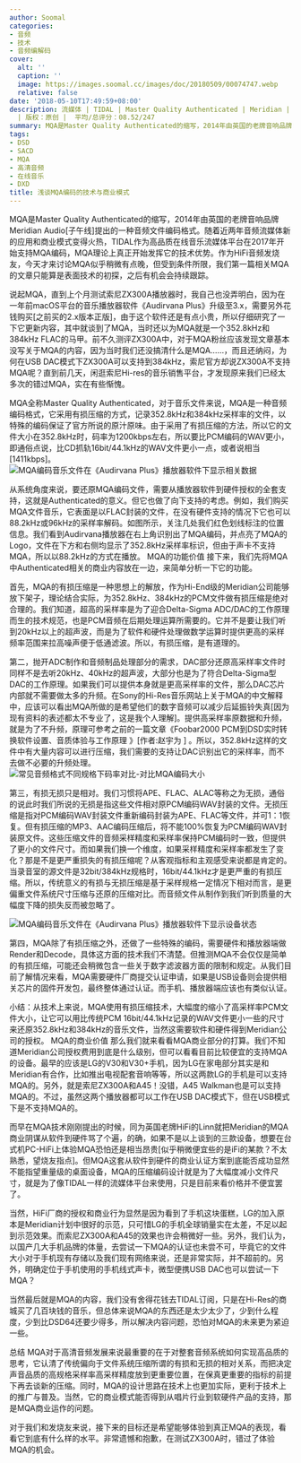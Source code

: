 ```yaml
---
author: Soomal
categories:
- 音频
- 技术
- 音频编解码
cover:
  alt: ''
  caption: ''
  image: https://images.soomal.cc/images/doc/20180509/00074747.webp
  relative: false
date: '2018-05-10T17:49:59+08:00'
description: 流媒体 | TIDAL | Master Quality Authenticated | Meridian | 源自：www.soomal.com
  | 版权：原创 |  平均/总评分：08.52/247
summary: MQA是Master Quality Authenticated的缩写，2014年由英国的老牌音响品牌Meridian Audio[子午线]提出的一种音频文件编码格式。随着近两年音频流媒体新的应用和商业模式变得火热，MQA似乎也迎来了成长的新契机……
tags:
- DSD
- SACD
- MQA
- 高清音频
- 在线音乐
- DXD
title: 浅谈MQA编码的技术与商业模式
---
```


MQA是Master Quality Authenticated的缩写，2014年由英国的老牌音响品牌Meridian Audio[子午线]提出的一种音频文件编码格式。随着近两年音频流媒体新的应用和商业模式变得火热，TIDAL作为高品质在线音乐流媒体平台在2017年开始支持MQA编码，MQA理论上真正开始发挥它的技术优势。作为HiFi音频发烧友，今天才来讨论MQA似乎稍微有点晚，但受到条件所限，我们第一篇相关MQA的文章只能算是表面技术的初探，之后有机会会持续跟踪。

说起MQA，直到上个月测试索尼ZX300A播放器时，我自己也没弄明白，因为在一年前macOS平台的音乐播放器软件《Audirvana Plus》升级至3.x，需要另外花钱购买[之前买的2.x版本正版]，由于这个软件还是有点小贵，所以仔细研究了一下它更新内容，其中就谈到了MQA，当时还以为MQA就是一个352.8kHz和384kHz FLAC的马甲。前不久测评ZX300A中，对于MQA粉丝应该发现文章基本没写关于MQA的内容，因为当时我们还没搞清什么是MQA……，而且还纳闷，为何在USB DAC模式下ZX300A可以支持到384kHz，索尼官方却说ZX300A不支持MQA呢？直到前几天，闲逛索尼Hi-res的音乐销售平台，才发现原来我们已经太多次的错过MQA，实在有些惭愧。

MQA全称Master Quality Authenticated，对于音乐文件来说，MQA是一种音频编码格式，它采用有损压缩的方式，记录352.8kHz和384kHz采样率的文件，以特殊的编码保证了官方所说的原汁原味。由于采用了有损压缩的方法，所以它的文件大小在352.8kHz时，码率为1200kbps左右，所以要比PCM编码的WAV更小，即通俗点说，比CD抓轨16bit/44.1kHz的WAV文件更小一点，或者说相当[1411kbps]。
![MQA编码音乐文件在《Audirvana Plus》播放器软件下显示相关数据](https://images.soomal.cc/images/doc/20180509/00074746.webp)




从系统角度来说，要还原MQA编码文件，需要从播放器软件到硬件授权的全套支持，这就是Authenticated的意义。但它也做了向下支持的考虑。例如，我们购买MQA文件音乐，它表面是以FLAC封装的文件，在没有硬件支持的情况下它也可以88.2kHz或96kHz的采样率解码。如图所示，关注几处我们红色划线标注的位置信息。我们看到Audirvana播放器在右上角识别出了MQA编码，并点亮了MQA的Logo，文件在下方和右侧均显示了352.8kHz采样率标识，但由于声卡不支持MQA，所以以88.2kHz的方式在播放。
MQA的功能价值
接下来，我们先将MQA中Authenticated相关的商业内容放在一边，来简单分析一下它的功能。

首先，MQA的有损压缩是一种思想上的解放，作为Hi-End级的Meridian公司能够放下架子，理论结合实际，为352.8kHz、384kHz的PCM文件做有损压缩是绝对合理的。我们知道，超高的采样率是为了迎合Delta-Sigma ADC/DAC的工作原理而生的技术规范，也是PCM音频在后期处理运算所需要的。它并不是要让我们听到20kHz以上的超声波，而是为了软件和硬件处理做数学运算时提供更高的采样频率范围来拉高噪声便于低通滤波。所以，有损压缩，是有道理的。

第二，抛开ADC制作和音频制品处理部分的需求，DAC部分还原高采样率文件时同样不是去听20kHz、40kHz的超声波，大部分也是为了符合Delta-Sigma型DAC的工作原理。如果我们可以提供本身就是更高采样率的文件，那么DAC芯片内部就不需要做太多的升频。在Sony的Hi-Res音乐网站上关于MQA的中文解释中，应该可以看出MQA所做的是希望他们的数字音频可以减少后延振铃失真[因为现有资料的表述都太不专业了，这是我个人理解]。提供高采样率原数据和升频，就是为了不升频，原理可参考之前的一篇文章《Foobar2000 PCM到DSD实时转换软件设置、音质体验与工作原理 》[作者:赵宇为 ]
。所以，352.8kHz这样的文件中有大量内容可以进行压缩，我们需要的支持让DAC识别出它的采样率，而不去做不必要的升频处理。
![常见音频格式不同规格下码率对比-对比MQA编码大小](https://images.soomal.cc/images/doc/20180509/00074745.webp)




第三，有损无损只是相对。我们习惯将APE、FLAC、ALAC等称之为无损，通俗的说此时我们所说的无损是指这些文件相对原PCM编码WAV封装的文件。无损压缩是指对PCM编码WAV封装文件重新编码封装为APE、FLAC等文件，并可1：1恢复。但有损压缩的MP3、AAC编码压缩后，将不能100%恢复为PCM编码WAV封装原文件。这些压缩文件的音频采样精度和采样率保持PCM编码时一致，但提供了更小的文件尺寸。而如果我们换一个维度，如果采样精度和采样率都发生了变化？那是不是更严重损失的有损压缩呢？从客观指标和主观感受来说都是肯定的。当录音室的源文件是32bit/384kHz规格时，16bit/44.1kHz才是更严重的有损压缩。所以，传统意义的有损与无损压缩是基于采样规格一定情况下相对而言，是更偏重文件系统尺寸压缩与还原的压缩对比。而音频文件从制作到我们听到质量的大幅度下降的损失反而被忽略了。

![MQA编码音乐文件在《Audirvana Plus》播放器软件下显示设备状态](https://images.soomal.cc/images/doc/20180509/00074748.webp)




第四，MQA除了有损压缩之外，还做了一些特殊的编码，需要硬件和播放器端做Render和Decode，具体这方面的技术我们不清楚。但推测MQA不会仅仅是简单的有损压缩，可能还会稍微包含一些关于数字滤波器方面的限制和规定。从我们目前了解情况来看，MQA需要硬件厂商提交认证申请，如果是USB设备则会提供相关芯片的固件开发包，最终整体通过认证。而手机、播放器端应该也有类似认证。

小结：从技术上来说，MQA使用有损压缩技术，大幅度的缩小了高采样率PCM文件大小，让它可以用比传统PCM 16bit/44.1kHz记录的WAV文件更小一些的尺寸来还原352.8kHz和384kHz的音乐文件，当然这需要软件和硬件得到Meridian公司的授权。
MQA的商业价值
那么我们就来看看MQA商业部分的打算。我们不知道Meridian公司授权费用到底是什么级别，但可以看看目前比较便宜的支持MQA的设备。最早的应该是LG的V30和V30+手机，因为LG在家电部分其实是和Meridian有合作，比如推出电视配套音响等等，所以这两款LG的手机是可以支持MQA的。另外，就是索尼ZX300A和A45！没错，A45 Walkman也是可以支持MQA的。不过，虽然这两个播放器都可以工作在USB DAC模式下，但在USB模式下是不支持MQA的。

而早在MQA技术刚刚提出的时候，同为英国老牌HiFi的Linn就把Meridian的MQA商业阴谋从软件到硬件骂了个遍，的确，如果不是以上谈到的三款设备，想要在台式机PC-HiFi上体验MQA恐怕还是相当昂贵[似乎稍微便宜些的是iFi的某款？不太熟悉，望烧友指点]。但MQA这套从软件到硬件的商业认证方案到底能否成功显然不能指望重量级的桌面设备，MQA的压缩编码设计就是为了大幅度减小文件尺寸，就是为了像TIDAL一样的流媒体平台来使用，只是目前来看价格并不便宜罢了。

当然，HiFi厂商的授权和商业行为显然是因为看到了手机这块蛋糕，LG的加入原本是Meridian计划中很好的示范，只可惜LG的手机全球销量实在太差，不足以起到示范效果。而索尼ZX300A和A45的效果也许会稍微好一些。另外，我们认为，以国产几大手机品牌的体量，去尝试一下MQA的认证也未尝不可，毕竟它的文件大小对于手机现有存储以及我们现有网络来说，还是非常实际，并不超前的。另外，明确定位于手机使用的手机线式声卡，微型便携USB DAC也可以尝试一下MQA？

当然最后就是MQA的内容，我们没有舍得花钱去TIDAL订阅，只是在Hi-Res的商城买了几百块钱的音乐，但总体来说MQA的东西还是太少太少了，少到什么程度，少到比DSD64还要少得多，所以解决内容问题，恐怕对MQA的未来更为紧迫一些。

总结
MQA对于高清音频发展来说最重要的在于对整套音频系统如何实现高品质的思考，它认清了传统偏向于文件系统压缩所谓的有损和无损的相对关系，而把决定声音品质的高规格采样率高采样精度放到更重要位置，在保真更重要的指标的前提下再去谈新的压缩。同时，MQA的设计思路在技术上也更加实际，更利于技术上的推广与普及。当然，它的商业模式能否得到从唱片行业到软硬件产品的支持，那是MQA商业运作的问题。

对于我们和发烧友来说，接下来的目标还是希望能够体验到真正MQA的表现，看看它到底有什么样的水平。非常遗憾和抱歉，在测试ZX300A时，错过了体验MQA的机会。